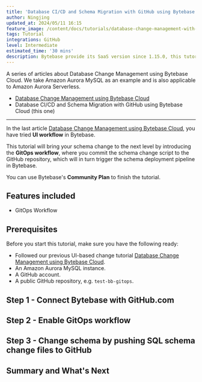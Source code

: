 ```yaml
---
title: 'Database CI/CD and Schema Migration with GitHub using Bytebase Cloud'
author: Ningjing
updated_at: 2024/05/11 16:15
feature_image: /content/docs/tutorials/database-change-management-with-github-using-bytebase-cloud/feature-image.webp
tags: Tutorial
integrations: GitHub
level: Intermediate
estimated_time: '30 mins'
description: Bytebase provide its SaaS version since 1.15.0, this tutorial will bring your schema change to the next level by introducing the GitOps workflow, where you commit schema change script to the GitHub repository, which will, in turn, trigger the schema deployment pipeline in Bytebase Cloud.
---
```


A series of articles about Database Change Management using Bytebase Cloud. We take Amazon Aurora MySQL as an example and is also applicable to Amazon Aurora Serverless.

- [Database Change Management using Bytebase Cloud](/docs/tutorials/database-change-management-using-bytebase-cloud)
- Database CI/CD and Schema Migration with GitHub using Bytebase Cloud (this one)

---

In the last article [Database Change Management using Bytebase Cloud](/docs/tutorials/database-change-management-using-bytebase-cloud), you have tried **UI workflow** in Bytebase.

This tutorial will bring your schema change to the next level by introducing the **GitOps workflow**, where you commit the schema change script to the GitHub repository, which will in turn trigger the schema deployment pipeline in Bytebase.

You can use Bytebase's **Community Plan** to finish the tutorial.

## Features included

- GitOps Workflow

## Prerequisites

Before you start this tutorial, make sure you have the following ready:

- Followed our previous UI-based change tutorial [Database Change Management using Bytebase Cloud](/docs/tutorials/database-change-management-using-bytebase-cloud).
- An Amazon Aurora MySQL instance.
- A GitHub account.
- A public GitHub repository, e.g. `test-bb-gitops`.

## Step 1 - Connect Bytebase with GitHub.com

<IncludeBlock url="/docs/share/tutorials/vcs-with-github"></IncludeBlock>

## Step 2 - Enable GitOps workflow

<IncludeBlock url="/docs/share/tutorials/vcs-in-project-github"></IncludeBlock>

## Step 3 - Change schema by pushing SQL schema change files to GitHub

<IncludeBlock url="/docs/share/tutorials/vcs-change-github" db="mysql"></IncludeBlock>

## Summary and What's Next

<IncludeBlock url="/docs/share/tutorials/vcs-summary-github"></IncludeBlock>
